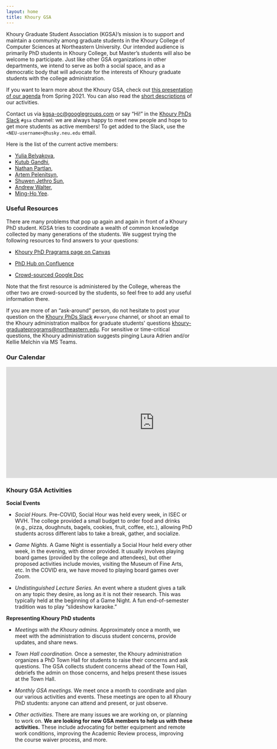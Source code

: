 ```yaml
---
layout: home
title: Khoury GSA
---
```


Khoury Graduate Student Association (KGSA)’s mission is to support and maintain
a community among graduate students in the Khoury College of Computer Sciences
at Northeastern University. Our intended audience is primarily PhD students in
Khoury College, but Master’s students will also be welcome to participate. Just
like other GSA organizations in other departments, we intend to serve as both a
social space, and as a democratic body that will advocate for the interests of
Khoury graduate students with the college administration.

If you want to learn more about the Khoury GSA, check out [this presentation of our agenda][gsa-slides-summer-2021]
from Spring 2021. You can also read the [short descriptions](#khoury-gsa-activities) of
our activities.

Contact us via [kgsa-oc@googlegroups.com](mailto://kgsa-oc@googlegroups.com) or
say “Hi!” in the [Khoury PhDs Slack][khoury-slack] `#gsa` channel: we
are always happy to meet new people and hope to get more students as active members!
To get added to the Slack, use the `<NEU‑username>@husky.neu.edu` email.

Here is the list of the current active members:

* [Yulia Belyakova](https://www.khoury.northeastern.edu/people/julia-belyakova/),
* [Kutub Gandhi](https://www.khoury.northeastern.edu/people/kutub-gandhi/),
* [Nathan Partlan](https://www.khoury.northeastern.edu/people/nathan-partlan/),
* [Artem Pelenitsyn](https://www.khoury.northeastern.edu/people/artem-pelenitsyn/),
* [Shuwen Jethro Sun](https://www.khoury.northeastern.edu/people/shuwen-jethro-sun/),
* [Andrew Walter](https://www.khoury.northeastern.edu/people/andrew-thomas-walter/),
* [Ming-Ho Yee](https://www.khoury.northeastern.edu/people/ming-ho-yee/).

[gsa-slides-summer-2021]: https://docs.google.com/presentation/d/1IDrAmfLbNO42R-nqtaYK4XjNJhvrfVaOjc7W8QQGRwk/edit?usp=sharing
[khoury-slack]: https://khouryphds.slack.com

### Useful Resources

There are many problems that pop up again and again in front of a Khoury PhD student.
KGSA tries to coordinate a wealth of common knowledge collected by many generations of the students.
We suggest trying the following resources to find answers to your questions:

* [Khoury PhD Pragrams page on Canvas][notebook-canvas]

* [PhD Hub on Confluence][confluence]

* [Crowd-sourced Google Doc][notebook-gdoc]

Note that the first resource is administered by the College, whereas the other two
are crowd-sourced by the students, so feel free to add any useful information there.

If you are more of an “ask-around” person, do not hesitate to post your question on the 
[Khoury PhDs Slack][khoury-slack] `#everyone` channel, or shoot an email to
the Khoury administration mailbox for graduate students' questions
[khoury-graduateprograms@northeastern.edu][khoury-grad-mailbox].
For sensitive or time-critical questions, the Khoury administration
suggests pinging Laura Adrien and/or Kellie Melchin via MS Teams.

[notebook-canvas]: https://northeastern.instructure.com/courses/58310/pages/khoury-phd-programs
[confluence]: https://wiki.khoury.northeastern.edu/display/phdhub/
[notebook-gdoc]: https://docs.google.com/document/d/1Suq1V96T41QlXbR3EBHR7l8B1KbFZGOuIxtDe-72VeE/edit?usp=sharing
[khoury-grad-mailbox]: mailto:khoury-graduateprograms@northeastern.edu

### Our Calendar

<p><iframe src="https://calendar.google.com/calendar/embed?height=300&amp;wkst=1&amp;bgcolor=%23ffffff&amp;ctz=America%2FNew_York&amp;src=Y25qZzJqNGN0NWVqY2NhYWU2Z29zYjRzczBAZ3JvdXAuY2FsZW5kYXIuZ29vZ2xlLmNvbQ&amp;color=%23D50000&amp;mode=AGENDA&amp;showTitle=0&amp;showNav=0&amp;showDate=0&amp;showPrint=0&amp;showCalendars=0" style="border-width:0" width="800" height="300" frameborder="0" scrolling="no"></iframe>
</p>

### Khoury GSA Activities

**Social Events**

* _Social Hours._ Pre-COVID, Social Hour was held every week, in ISEC or WVH. The
college provided a small budget to order food and drinks (e.g., pizza,
doughnuts, bagels, cookies, fruit, coffee, etc.), allowing PhD students across
different labs to take a break, gather, and socialize.

* _Game Nights._ A Game Night is essentially a Social Hour held every other week,
in the evening, with dinner provided. It usually involves playing board games
(provided by the college and attendees), but other proposed activities include
movies, visiting the Museum of Fine Arts, etc. In the COVID era, we have moved
to playing board games over Zoom.

* _Undistinguished Lecture Series._ An event where a student gives a talk on any
topic they desire, as long as it is not their research. This was typically held
at the beginning of a Game Night. A fun end-of-semester tradition was to play
“slideshow karaoke.”

**Representing Khoury PhD students**

* _Meetings with the Khoury admins._ Approximately once a month, we meet with the
administration to discuss student concerns, provide updates, and share news.

* _Town Hall coordination._ Once a semester, the Khoury administration organizes
a PhD Town Hall for students to raise their concerns and ask questions. The GSA
collects student concerns ahead of the Town Hall, debriefs the admin on those
concerns, and helps present these issues at the Town Hall.

* _Monthly GSA meetings._ We meet once a month to coordinate and plan our various
activities and events. These meetings are open to all Khoury PhD students:
anyone can attend and present, or just observe.

* _Other activities._ There are many issues we are working on, or planning to work
on. **We are looking for new GSA members to help us with these activities.**
These include advocating for better equipment and remote work conditions,
improving the Academic Review process, improving the course waiver process, and
more.
